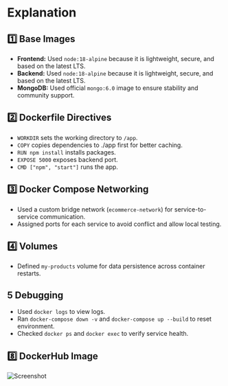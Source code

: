 # Explanation

## 1️⃣ Base Images
- **Frontend:** Used `node:18-alpine` because it is lightweight, secure, and based on the latest LTS.
- **Backend:** Used `node:18-alpine` because it is lightweight, secure, and based on the latest LTS.
- **MongoDB:** Used official `mongo:6.0` image to ensure stability and community support.

## 2️⃣ Dockerfile Directives

- `WORKDIR` sets the working directory to `/app`.
- `COPY` copies dependencies to ./app first for better caching.
- `RUN npm install` installs packages.
- `EXPOSE 5000` exposes backend port.
- `CMD ["npm", "start"]` runs the app.

## 3️⃣ Docker Compose Networking

- Used a custom bridge network (`ecommerce-network`) for service-to-service communication.
- Assigned ports for each service to avoid conflict and allow local testing.

## 4️⃣ Volumes

- Defined `my-products` volume for data persistence across container restarts.

## 5 Debugging

- Used `docker logs` to view logs.
- Ran `docker-compose down -v` and `docker-compose up --build` to reset environment.
- Checked `docker ps` and `docker exec` to verify service health.


## 8️⃣ DockerHub Image

![Screenshot](images/dockerhub-screenshot.png)

